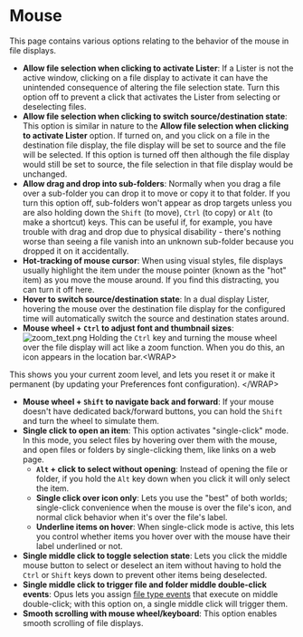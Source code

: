# Mouse

This page contains various options relating to the behavior of the mouse in file displays.

- **Allow file selection when clicking to activate Lister**: If a Lister is not the active window, clicking on a file display to activate it can have the unintended consequence of altering the file selection state. Turn this option off to prevent a click that activates the Lister from selecting or deselecting files.
- **Allow file selection when clicking to switch source/destination state**: This option is similar in nature to the **Allow file selection when clicking to activate Lister** option. If turned on, and you click on a file in the destination file display, the file display will be set to source and the file will be selected. If this option is turned off then although the file display would still be set to source, the file selection in that file display would be unchanged.
- **Allow drag and drop into sub-folders**: Normally when you drag a file over a sub-folder you can drop it to move or copy it to that folder. If you turn this option off, sub-folders won't appear as drop targets unless you are also holding down the `Shift` (to move), `Ctrl` (to copy) or `Alt` (to make a shortcut) keys. This can be useful if, for example, you have trouble with drag and drop due to physical disability - there's nothing worse than seeing a file vanish into an unknown sub-folder because you dropped it on it accidentally.
- **Hot-tracking of mouse cursor**: When using visual styles, file displays usually highlight the item under the mouse pointer (known as the "hot" item) as you move the mouse around. If you find this distracting, you can turn it off here.
- **Hover to switch source/destination state**: In a dual display Lister, hovering the mouse over the destination file display for the configured time will automatically switch the source and destination states around.
- **Mouse wheel + `Ctrl` to adjust font and thumbnail sizes**: <img src="/media/13/zoom_text.png" class="align-right" data-query="?nolink" alt="zoom_text.png" /> Holding the `Ctrl` key and turning the mouse wheel over the file display will act like a zoom function. When you do this, an icon appears in the location bar.\<WRAP\>

  
This shows you your current zoom level, and lets you reset it or make it permanent (by updating your Preferences font configuration). \</WRAP\>

- **Mouse wheel + `Shift` to navigate back and forward**: If your mouse doesn't have dedicated back/forward buttons, you can hold the `Shift` and turn the wheel to simulate them.
- **Single click to open an item**: This option activates "single-click" mode. In this mode, you select files by hovering over them with the mouse, and open files or folders by single-clicking them, like links on a web page.
  - **`Alt` + click to select without opening**: Instead of opening the file or folder, if you hold the `Alt` key down when you click it will only select the item.
  - **Single click over icon only**: Lets you use the "best" of both worlds; single-click convenience when the mouse is over the file's icon, and normal click behavior when it's over the file's label.
  - **Underline items on hover**: When single-click mode is active, this lets you control whether items you hover over with the mouse have their label underlined or not.
- **Single middle click to toggle selection state**: Lets you click the middle mouse button to select or deselect an item without having to hold the `Ctrl` or `Shift` keys down to prevent other items being deselected.
- **Single middle click to trigger file and folder middle double-click events**: Opus lets you assign [file type events](/Manual/file_types/filetype_editor/events.md) that execute on middle double-click; with this option on, a single middle click will trigger them.
- **Smooth scrolling with mouse wheel/keyboard**: This option enables smooth scrolling of file displays.
